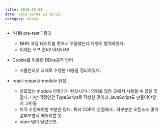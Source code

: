 ```yaml
---
title: 2019.10.01
date: 2019-10-01 22:10:52
category: diary
---
```


* NHN pre-test 1 통과
  * NHN 코딩 테스트를 못쳐서 우울했는데 다행히 합격하였다.
  * 이제는 오프 준비! 아자아자!

* Cookie를 이용한 DDos공격 방어
  * 사물인터넷 과제로 수행한 내용을 정리하였다.

* react-request-module 완성
  * 쓸모없는 module 만들기가 완성시키니 의외로 많은 곳에서 사용할 수 있을 것 같다. 다만 걱정인건 TypeScript로 작성한 것이라 JavaScript도 만들어야할지 고민중
  * 아직 수정해야할 부분은 많다. 특히 OOP적 관점에서.. 이부분은 오픈소스 몇개 살펴보면서 배워야할 듯
  * stare 많이 달렸으면..